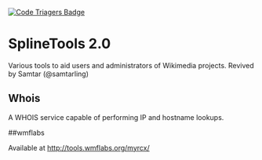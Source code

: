 [![Code Triagers Badge](https://www.codetriage.com/samtarling/splinetools-2.0/badges/users.svg)](https://www.codetriage.com/samtarling/splinetools-2.0)

# SplineTools 2.0

Various tools to aid users and administrators of Wikimedia projects. Revived by Samtar (@samtarling)

## Whois

A WHOIS service capable of performing IP and hostname lookups.

##wmflabs

Available at http://tools.wmflabs.org/myrcx/
